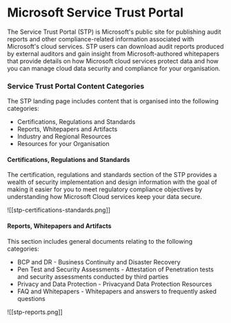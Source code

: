 # Microsoft Service Trust Portal
The Service Trust Portal (STP) is Microsoft's public site for publishing audit reports and other compliance-related information associated with Microsoft's cloud services. STP users can download audit reports produced by external auditors and gain insight from Microsoft-authored whitepapers that provide details on how Microsoft cloud services protect data and how you can manage cloud data security and compliance for your organisation.

### Service Trust Portal Content Categories
The STP landing page includes content that is organised into the following categories:

* Certifications, Regulations and Standards
* Reports, Whitepapers and Artifacts
* Industry and Regional Resources
* Resources for your Organisation

#### Certifications, Regulations and Standards
The certification, regulations and standards section of the STP provides a wealth of security implementation and design information with the goal of making it easier for you to meet regulatory compliance objectives by understanding how Microsoft Cloud services keep your data secure.

![[stp-certifications-standards.png]]

#### Reports, Whitepapers and Artifacts
This section includes general documents relating to the following categories:

* BCP and DR - Business Continuity and Disaster Recovery
* Pen Test and Security Assessments - Attestation of Penetration tests and security assessments conducted by third parties
* Privacy and Data Protection - Privacyand Data Protection Resources
* FAQ and Whitepapers - Whitepapers and answers to frequently asked questions

![[stp-reports.png]]

